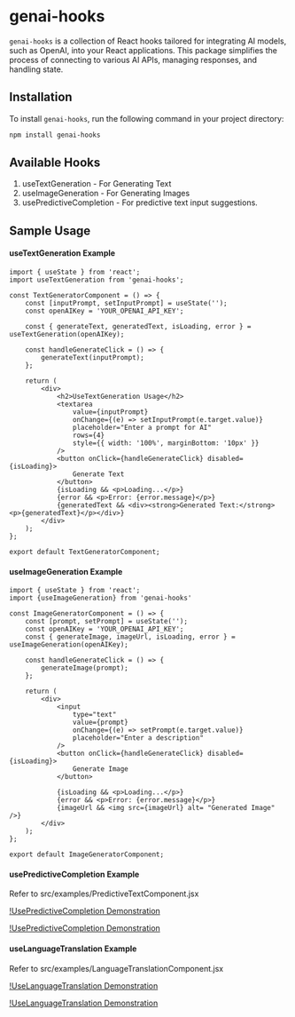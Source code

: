 # genai-hooks

`genai-hooks` is a collection of React hooks tailored for integrating AI models, such as OpenAI, into your React applications. This package simplifies the process of connecting to various AI APIs, managing responses, and handling state.

## Installation

To install `genai-hooks`, run the following command in your project directory:

```bash
npm install genai-hooks
```

## Available Hooks
1. useTextGeneration - For Generating Text
2. useImageGeneration - For Generating Images
3. usePredictiveCompletion - For predictive text input suggestions.

## Sample Usage

#### useTextGeneration Example
```
import { useState } from 'react';
import useTextGeneration from 'genai-hooks';

const TextGeneratorComponent = () => {
    const [inputPrompt, setInputPrompt] = useState('');
    const openAIKey = 'YOUR_OPENAI_API_KEY';

    const { generateText, generatedText, isLoading, error } = useTextGeneration(openAIKey);

    const handleGenerateClick = () => {
        generateText(inputPrompt);
    };

    return (
        <div>
            <h2>UseTextGeneration Usage</h2>
            <textarea
                value={inputPrompt}
                onChange={(e) => setInputPrompt(e.target.value)}
                placeholder="Enter a prompt for AI"
                rows={4}
                style={{ width: '100%', marginBottom: '10px' }}
            />
            <button onClick={handleGenerateClick} disabled={isLoading}>
                Generate Text
            </button>
            {isLoading && <p>Loading...</p>}
            {error && <p>Error: {error.message}</p>}
            {generatedText && <div><strong>Generated Text:</strong> <p>{generatedText}</p></div>}
        </div>
    );
};

export default TextGeneratorComponent;
```


#### useImageGeneration Example
```
import { useState } from 'react';
import {useImageGeneration} from 'genai-hooks'

const ImageGeneratorComponent = () => {
    const [prompt, setPrompt] = useState('');
    const openAIKey = 'YOUR_OPENAI_API_KEY';
    const { generateImage, imageUrl, isLoading, error } = useImageGeneration(openAIKey);

    const handleGenerateClick = () => {
        generateImage(prompt);
    };

    return (
        <div>
            <input 
                type="text" 
                value={prompt} 
                onChange={(e) => setPrompt(e.target.value)}
                placeholder="Enter a description"
            />
            <button onClick={handleGenerateClick} disabled={isLoading}>
                Generate Image
            </button>

            {isLoading && <p>Loading...</p>}
            {error && <p>Error: {error.message}</p>}
            {imageUrl && <img src={imageUrl} alt= "Generated Image" />}
        </div>
    );
};

export default ImageGeneratorComponent;
```


#### usePredictiveCompletion Example
Refer to src/examples/PredictiveTextComponent.jsx

[!UsePredictiveCompletion Demonstration](/resources/example-usePredictiveCompletion.png)

[!UsePredictiveCompletion Demonstration](https://raw.githubusercontent.com/josharsh/ai-hooks/main/resources/example-usePredictiveCompletion.png)



#### useLanguageTranslation Example
Refer to src/examples/LanguageTranslationComponent.jsx

[!UseLanguageTranslation Demonstration](/resources/example-useLanguageTranslation.png)

[!UseLanguageTranslation Demonstration](https://raw.githubusercontent.com/josharsh/ai-hooks/main/resources/example-useLanguageTranslation.png)